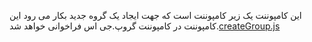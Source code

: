 این کامپوننت یک زیر کامپوننت است که جهت ایجاد یک گروه جدید بکار می رود
این کامپوننت در کامپوننت گروپ.جی اس فراخوانی خواهد شد.[createGroup.js](https://github.com/Hadi1402/pochat/blob/1421/src/Parent/createGroup.js)